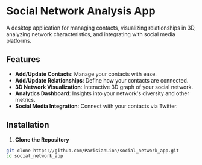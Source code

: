 # Social Network Analysis App

A desktop application for managing contacts, visualizing relationships in 3D, analyzing network characteristics, and integrating with social media platforms.

## Features

- **Add/Update Contacts**: Manage your contacts with ease.
- **Add/Update Relationships**: Define how your contacts are connected.
- **3D Network Visualization**: Interactive 3D graph of your social network.
- **Analytics Dashboard**: Insights into your network's diversity and other metrics.
- **Social Media Integration**: Connect with your contacts via Twitter.

## Installation

1. **Clone the Repository**

```bash
git clone https://github.com/ParisianLion/social_network_app.git
cd social_network_app
